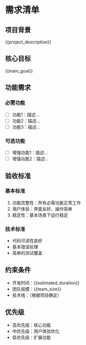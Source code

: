 # 需求清单

## 项目背景
{{project_description}}

## 核心目标
{{main_goal}}

## 功能需求

### 必需功能
- [ ] 功能1：描述...
- [ ] 功能2：描述...
- [ ] 功能3：描述...

### 可选功能
- [ ] 增强功能1：描述...
- [ ] 增强功能2：描述...

## 验收标准

### 基本标准
1. 功能完整性：所有必需功能正常工作
2. 用户体验：界面友好，操作简单
3. 稳定性：基本场景下运行稳定

### 技术标准
- 代码可读性良好
- 基本错误处理
- 简单的测试覆盖

## 约束条件
- 开发时间：{{estimated_duration}}
- 团队规模：{{team_size}}
- 技术栈：（根据项目确定）

## 优先级
- 高优先级：核心功能
- 中优先级：用户体验优化
- 低优先级：扩展功能